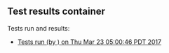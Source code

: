 Test results container
--

Tests run and results: 

 * [Tests run (by ) on Thu Mar 23 05:00:46 PDT 2017](20170323-0500-46.md)
